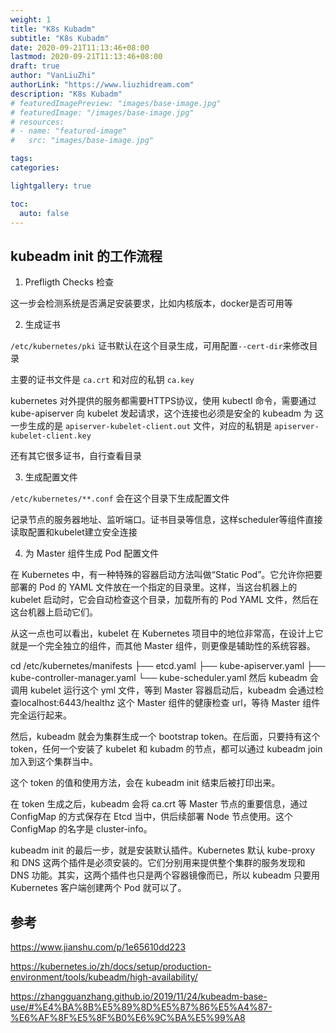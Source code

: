 ```yaml
---
weight: 1
title: "K8s Kubadm"
subtitle: "K8s Kubadm"
date: 2020-09-21T11:13:46+08:00
lastmod: 2020-09-21T11:13:46+08:00
draft: true
author: "VanLiuZhi"
authorLink: "https://www.liuzhidream.com"
description: "K8s Kubadm"
# featuredImagePreview: "images/base-image.jpg"
# featuredImage: "/images/base-image.jpg"
# resources:
# - name: "featured-image"
#   src: "images/base-image.jpg"

tags: 
categories: 

lightgallery: true

toc:
  auto: false
---
```




<!--more-->

## kubeadm init 的工作流程

1. Prefligth Checks 检查

这一步会检测系统是否满足安装要求，比如内核版本，docker是否可用等

2. 生成证书

`/etc/kubernetes/pki` 证书默认在这个目录生成，可用配置`--cert-dir`来修改目录

主要的证书文件是 `ca.crt` 和对应的私钥 `ca.key`

kubernetes 对外提供的服务都需要HTTPS协议，使用 kubectl 命令，需要通过 kube-apiserver 向 kubelet 发起请求，这个连接也必须是安全的
kubeadm 为 这一步生成的是 `apiserver-kubelet-client.out` 文件，对应的私钥是 `apiserver-kubelet-client.key`

还有其它很多证书，自行查看目录

3. 生成配置文件

`/etc/kubernetes/**.conf` 会在这个目录下生成配置文件

记录节点的服务器地址、监听端口。证书目录等信息，这样scheduler等组件直接读取配置和kubelet建立安全连接

4. 为 Master 组件生成 Pod 配置文件

在 Kubernetes 中，有一种特殊的容器启动方法叫做“Static Pod”。它允许你把要部署的 Pod 的 YAML 文件放在一个指定的目录里。这样，当这台机器上的 kubelet 启动时，它会自动检查这个目录，加载所有的 Pod YAML 文件，然后在这台机器上启动它们。

从这一点也可以看出，kubelet 在 Kubernetes 项目中的地位非常高，在设计上它就是一个完全独立的组件，而其他 Master 组件，则更像是辅助性的系统容器。

cd /etc/kubernetes/manifests
├── etcd.yaml
├── kube-apiserver.yaml
├── kube-controller-manager.yaml
└── kube-scheduler.yaml
然后 kubeadm 会调用 kubelet 运行这个 yml 文件，等到 Master 容器启动后，kubeadm 会通过检查localhost:6443/healthz 这个 Master 组件的健康检查 url，等待 Master 组件完全运行起来。

然后，kubeadm 就会为集群生成一个 bootstrap token。在后面，只要持有这个 token，任何一个安装了 kubelet 和 kubadm 的节点，都可以通过 kubeadm join 加入到这个集群当中。

这个 token 的值和使用方法，会在 kubeadm init 结束后被打印出来。

在 token 生成之后，kubeadm 会将 ca.crt 等 Master 节点的重要信息，通过 ConfigMap 的方式保存在 Etcd 当中，供后续部署 Node 节点使用。这个 ConfigMap 的名字是 cluster-info。

kubeadm init 的最后一步，就是安装默认插件。Kubernetes 默认 kube-proxy 和 DNS 这两个插件是必须安装的。它们分别用来提供整个集群的服务发现和 DNS 功能。其实，这两个插件也只是两个容器镜像而已，所以 kubeadm 只要用 Kubernetes 客户端创建两个 Pod 就可以了。

## 参考

https://www.jianshu.com/p/1e65610dd223

https://kubernetes.io/zh/docs/setup/production-environment/tools/kubeadm/high-availability/

https://zhangguanzhang.github.io/2019/11/24/kubeadm-base-use/#%E4%BA%8B%E5%89%8D%E5%87%86%E5%A4%87-%E6%AF%8F%E5%8F%B0%E6%9C%BA%E5%99%A8